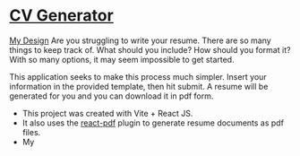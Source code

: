 # [CV Generator](cv-generator-kv.netlify.app)

[My Design](https://tinyurl.com/cv-generator-design)
Are you struggling to write your resume. There are so many things to keep track of.
What should you include? How should you format it? With so many options, it may
seem impossible to get started.

This application seeks to make this process much simpler. Insert your information
in the provided template, then hit submit. A resume will be generated for you and
you can download it in pdf form.

- This project was created with Vite + React JS.
- It also uses the [react-pdf](https://www.npmjs.com/package/react-pdf) plugin
  to generate resume documents as pdf files.
- My

